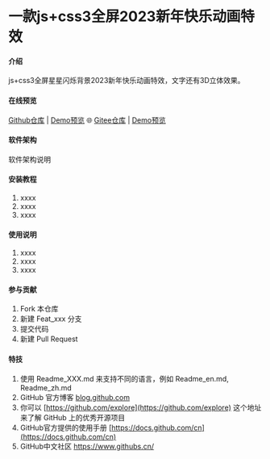# 一款js+css3全屏2023新年快乐动画特效

#### 介绍

js+css3全屏星星闪烁背景2023新年快乐动画特效，文字还有3D立体效果。

#### 在线预览

[Github仓库](https://github.com/sunyctf/js-effects) | [Demo预览](https://sunyctf.github.io/js-effects/js+css3全屏2023新年快乐动画特效/index.html) 🌐 [Gitee仓库](https://gitee.com/sunyctf/js-effects) | [Demo预览](https://sunyctf.gitee.io/vue-el-admin/index.html)

#### 软件架构

软件架构说明


#### 安装教程

1.  xxxx
2.  xxxx
3.  xxxx

#### 使用说明

1.  xxxx
2.  xxxx
3.  xxxx

#### 参与贡献

1.  Fork 本仓库
2.  新建 Feat_xxx 分支
3.  提交代码
4.  新建 Pull Request


#### 特技

1.  使用 Readme\_XXX.md 来支持不同的语言，例如 Readme\_en.md, Readme\_zh.md
2.  GitHub 官方博客 [blog.github.com](https://github.blog)
3.  你可以 [https://github.com/explore](https://github.com/explore) 这个地址来了解 GitHub 上的优秀开源项目
4.  GitHub官方提供的使用手册 [https://docs.github.com/cn](https://docs.github.com/cn)
5.  GitHub中文社区 https://www.githubs.cn/